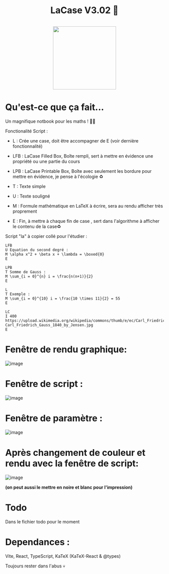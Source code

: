 <h1 align=center>
  LaCase V3.02 📓
  <br><br>
  <img src="https://github.com/user-attachments/assets/e4d92227-b1f1-4dfd-ab49-6009baf79ca3" width=200><img/>
<h1/>

# Qu'est-ce que ça fait...

Un magnifique notbook pour les maths ! 🔢✨


Fonctionalité Script :
- L : Crée une case, doit être accompagner de E (voir dernière fonctionnalité)
- LFB : LaCase Filled Box, Boîte rempli, sert à mettre en évidence une propriété ou une partie du cours
- LPB : LaCase Printable Box, Boîte avec seulement les bordure pour mettre en évidence, je pense à l'écologie ♻️

- T : Texte simple
- U : Texte souligné
- M : Formule mathématique en LaTeX à écrire, sera au rendu afficher très proprement

- E : Fin, à mettre à chaque fin de case , sert dans l'algorithme à afficher le contenu de la case♻

Script "la" à copier collé pour l'étudier :
```la
LFB
U Equation du second degré :
M \alpha x^2 + \beta x + \lambda = \boxed{0}
E

LPB
T Somme de Gauss :
M \sum_{i = 0}^{n} i = \frac{n(n+1)}{2}
E

L
T Exemple :
M \sum_{i = 0}^{10} i = \frac{10 \times 11}{2} = 55
E

LC
I 400 https://upload.wikimedia.org/wikipedia/commons/thumb/e/ec/Carl_Friedrich_Gauss_1840_by_Jensen.jpg/1200px-Carl_Friedrich_Gauss_1840_by_Jensen.jpg
E
```

# Fenêtre de rendu graphique:
![image](https://github.com/user-attachments/assets/24272e86-8b67-4ff9-8da3-28dda52ce11d)

# Fenêtre de script :
![image](https://github.com/user-attachments/assets/a2645d9e-7f28-4284-9bfe-4bdaa344f19b)

# Fenêtre de paramètre :
![image](https://github.com/user-attachments/assets/903ad01e-c577-4c74-94a9-530a0917b891)

# Après changement de couleur et rendu avec la fenêtre de script:
![image](https://github.com/user-attachments/assets/b3a6dfc2-aa96-401b-868b-75175a98640b)

**(on peut aussi le mettre en noire et blanc pour l'impression)**




# Todo 
Dans le fichier todo pour le moment

# Dependances :
Vite, React, TypeScript, KaTeX (KaTeX-React & @types)


Toujours rester dans l'abus 💀
